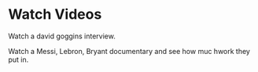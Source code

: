 # Watch Videos
Watch a david goggins interview.

Watch a Messi, Lebron, Bryant documentary and see how muc hwork they put in.
